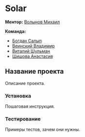 # Solar
**Ментор:** [Волынов Михаил](https://github.com/StealthTech)

**Команда:**
* [Богдан Салып](https://github.com/bogdansalyp)
* [Веинский Владимир](https://github.com/BarniBl)
* [Виталий Шульман](https://github.com/ValeryBMSTU)
* [Шишова Анастасия](https://github.com/NellinLin)

## Название проекта
Описание проекта.

### Установка
Пошаговая инструкция.

### Тестирование
Примеры тестов, зачем они нужны.
